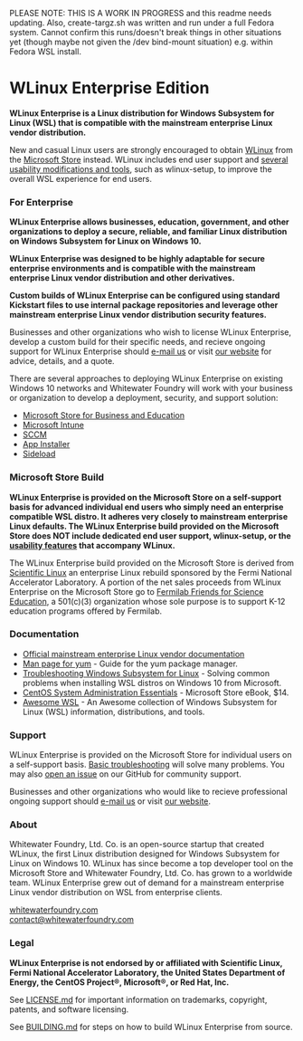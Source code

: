 PLEASE NOTE: THIS IS A WORK IN PROGRESS and this readme needs updating. Also, create-targz.sh was written and run under a full Fedora system. Cannot confirm this runs/doesn't break things in other situations yet (though maybe not given the /dev bind-mount situation) e.g. within Fedora WSL install.

# WLinux Enterprise Edition

**WLinux Enterprise is a Linux distribution for Windows Subsystem for Linux (WSL) that is compatible with the mainstream enterprise Linux vendor distribution.**

New and casual Linux users are strongly encouraged to obtain [WLinux](https://github.com/WhitewaterFoundry/WLinux) from the [Microsoft Store](https://afflnk.microsoft.com/c/1291904/433017/7593?u=https%3A%2F%2Fwww.microsoft.com%2Fp%2Fwlinux%2F9nv1gv1pxz6p) instead. WLinux includes end user support and [several usability modifications and tools](https://github.com/WhitewaterFoundry/WLinux#features), such as wlinux-setup, to improve the overall WSL experience for end users.

### For Enterprise

**WLinux Enterprise allows businesses, education, government, and other organizations to deploy a secure, reliable, and familiar Linux distribution on Windows Subsystem for Linux on Windows 10.**

**WLinux Enterprise was designed to be highly adaptable for secure enterprise environments and is compatible with the mainstream enterprise Linux vendor distribution and other derivatives.**

**Custom builds of WLinux Enterprise can be configured using standard Kickstart files to use internal package repositories and leverage other mainstream enterprise Linux vendor distribution security features.**

Businesses and other organizations who wish to license WLinux Enterprise, develop a custom build for their specific needs, and recieve ongoing support for WLinux Enterprise should [e-mail us](mailto:enterprise@whitewaterfoundry.com) or visit [our website](https://www.whitewaterfoundry.com/wlinux-enterprise-edition/) for advice, details, and a quote.

There are several approaches to deploying WLinux Enterprise on existing Windows 10 networks and Whitewater Foundry will work with your business or organization to develop a deployment, security, and support solution:

- [Microsoft Store for Business and Education](https://docs.microsoft.com/en-us/microsoft-store/microsoft-store-for-business-overview)
- [Microsoft Intune](https://docs.microsoft.com/en-us/intune/apps-windows-10-app-deploy)
- [SCCM](https://docs.microsoft.com/en-us/sccm/apps/deploy-use/deploy-applications)
- [App Installer](https://docs.microsoft.com/en-us/sccm/apps/deploy-use/deploy-applications)
- [Sideload](https://docs.microsoft.com/en-us/windows/application-management/sideload-apps-in-windows-10)

### Microsoft Store Build

**WLinux Enterprise is provided on the Microsoft Store on a self-support basis for advanced individual end users who simply need an enterprise compatible WSL distro. It adheres very closely to mainstream enterprise Linux defaults. The WLinux Enterprise build provided on the Microsoft Store does NOT include dedicated end user support, wlinux-setup, or the [usability features](https://github.com/WhitewaterFoundry/WLinux#features) that accompany WLinux.**

The WLinux Enterprise build provided on the Microsoft Store is derived from [Scientific Linux](https://www.scientificlinux.org/) an enterprise Linux rebuild sponsored by the Fermi National Accelerator Laboratory. A portion of the net sales proceeds from WLinux Enterprise on the Microsoft Store go to [Fermilab Friends for Science Education](https://ed.fnal.gov/ffse/support-us/index.shtml), a 501(c)(3) organization whose sole purpose is to support K-12 education programs offered by Fermilab.

### Documentation

- [Official mainstream enterprise Linux vendor documentation](https://access.redhat.com/documentation/en-us/red_hat_enterprise_linux/7/)
- [Man page for yum](http://man7.org/linux/man-pages/man8/yum.8.html) - Guide for the yum package manager.
- [Troubleshooting Windows Subsystem for Linux](https://docs.microsoft.com/en-us/windows/wsl/troubleshooting) - Solving common problems when installing WSL distros on Windows 10 from Microsoft.
- [CentOS System Administration Essentials](https://www.microsoft.com/store/productid/FGQPF3H0Q8BB) - Microsoft Store eBook, $14.
- [Awesome WSL](https://github.com/sirredbeard/Awesome-WSL) - An Awesome collection of Windows Subsystem for Linux (WSL) information, distributions, and tools.

### Support

WLinux Enterprise is provided on the Microsoft Store for individual users on a self-support basis. [Basic troubleshooting](https://docs.microsoft.com/en-us/windows/wsl/troubleshooting) will solve many problems. You may also [open an issue](https://github.com/WhitewaterFoundry/WLE/issues) on our GitHub for community support.

Businesses and other organizations who would like to recieve professional ongoing support should [e-mail us](mailto:enterprise@whitewaterfoundry.com) or visit [our website](https://www.whitewaterfoundry.com/wlinux-enterprise-edition/).

### About

Whitewater Foundry, Ltd. Co. is an open-source startup that created WLinux, the first Linux distribution designed for Windows Subsystem for Linux on Windows 10. WLinux has since become a top developer tool on the Microsoft Store and Whitewater Foundry, Ltd. Co. has grown to a worldwide team. WLinux Enterprise grew out of demand for a mainstream enterprise Linux vendor distribution on WSL from enterprise clients.

[whitewaterfoundry.com](https://www.whitewaterfoundry.com/wlinux-enterprise-edition/)<br>
contact@whitewaterfoundry.com

### Legal

**WLinux Enterprise is not endorsed by or affiliated with Scientific Linux, Fermi National Accelerator Laboratory, the United States Department of Energy, the CentOS Project®, Microsoft®, or Red Hat, Inc.**

See [LICENSE.md](https://github.com/WhitewaterFoundry/WLE/blob/master/LICENSE.md) for important information on trademarks, copyright, patents, and software licensing.

See [BUILDING.md](https://github.com/WhitewaterFoundry/WLE/blob/master/BUILDING.md) for steps on how to build WLinux Enterprise from source.
